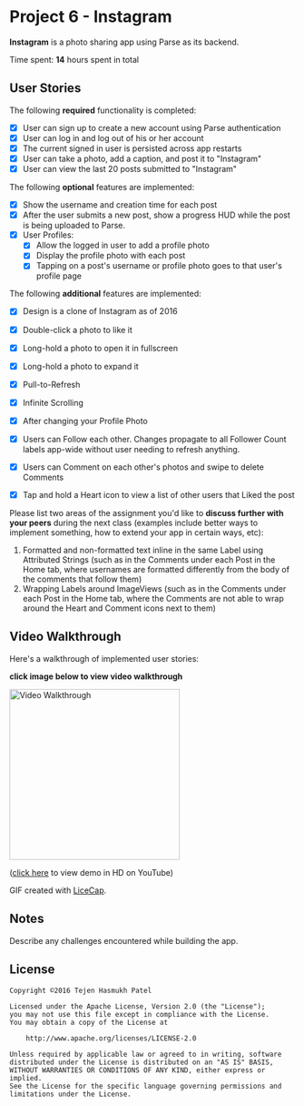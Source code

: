 # Project 6 - Instagram

**Instagram** is a photo sharing app using Parse as its backend.

Time spent: **14** hours spent in total

## User Stories

The following **required** functionality is completed:

- [X] User can sign up to create a new account using Parse authentication
- [X] User can log in and log out of his or her account
- [X] The current signed in user is persisted across app restarts
- [X] User can take a photo, add a caption, and post it to "Instagram"
- [X] User can view the last 20 posts submitted to "Instagram"

The following **optional** features are implemented:

- [X] Show the username and creation time for each post
- [X] After the user submits a new post, show a progress HUD while the post is being uploaded to Parse.
- [X] User Profiles:
   - [X] Allow the logged in user to add a profile photo
   - [X] Display the profile photo with each post
   - [X] Tapping on a post's username or profile photo goes to that user's profile page

The following **additional** features are implemented:

- [X] Design is a clone of Instagram as of 2016
- [X] Double-click a photo to like it
- [X] Long-hold a photo to open it in fullscreen
- [X] Long-hold a photo to expand it
- [X] Pull-to-Refresh
- [X] Infinite Scrolling
- [X] After changing your Profile Photo
- [X] Users can Follow each other. Changes propagate to all Follower Count labels app-wide without user needing to refresh anything.
- [X] Users can Comment on each other's photos and swipe to delete Comments
- [X] Tap and hold a Heart icon to view a list of other users that Liked the post


Please list two areas of the assignment you'd like to **discuss further with your peers** during the next class (examples include better ways to implement something, how to extend your app in certain ways, etc):

1. Formatted and non-formatted text inline in the same Label using Attributed Strings (such as in the Comments under each Post in the Home tab, where usernames are formatted differently from the body of the comments that follow them)
2. Wrapping Labels around ImageViews (such as in the Comments under each Post in the Home tab, where the Comments are not able to wrap around the Heart and Comment icons next to them)

## Video Walkthrough 

Here's a walkthrough of implemented user stories:

**click image below to view video walkthrough**

[<img src='http://img.tejen.net/f1d01413e7eeb6fa67b93809285b8b88.png' width='300px' title='Video Walkthrough' width='' alt='Video Walkthrough' />](https://youtu.be/oNIoa-xz4wI)

([click here](https://youtu.be/oNIoa-xz4wI) to view demo in HD on YouTube)

GIF created with [LiceCap](http://www.cockos.com/licecap/).

## Notes

Describe any challenges encountered while building the app.

## License

    Copyright ©2016 Tejen Hasmukh Patel

    Licensed under the Apache License, Version 2.0 (the "License");
    you may not use this file except in compliance with the License.
    You may obtain a copy of the License at

        http://www.apache.org/licenses/LICENSE-2.0

    Unless required by applicable law or agreed to in writing, software
    distributed under the License is distributed on an "AS IS" BASIS,
    WITHOUT WARRANTIES OR CONDITIONS OF ANY KIND, either express or implied.
    See the License for the specific language governing permissions and
    limitations under the License.
